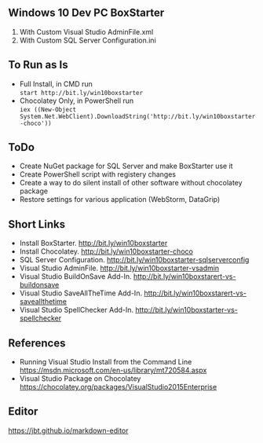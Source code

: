 ## Windows 10 Dev PC BoxStarter

1. With Custom Visual Studio AdminFile.xml
2. With Custom SQL Server Configuration.ini

## To Run as Is
  * Full Install, in CMD run   
  ```start http://bit.ly/win10boxstarter```
  * Chocolatey Only, in PowerShell run   
  ```iex ((New-Object System.Net.WebClient).DownloadString('http://bit.ly/win10boxstarter-choco'))```

## ToDo 
   * Create NuGet package for SQL Server and make BoxStarter use it
   * Create PowerShell script with registery changes
   * Create a way to do silent install of other software without chocolatey package
   * Restore settings for various application (WebStorm, DataGrip)
  
## Short Links
* Install BoxStarter. http://bit.ly/win10boxstarter
* Install Chocolatey. http://bit.ly/win10boxstarter-choco
* SQL Server Configuration. http://bit.ly/win10boxstarter-sqlserverconfig
* Visual Studio AdminFile. http://bit.ly/win10boxstarter-vsadmin
* Visual Studio BuildOnSave Add-In. http://bit.ly/win10boxstarert-vs-buildonsave
* Visual Studio SaveAllTheTime Add-In. http://bit.ly/win10boxstarert-vs-saveallthetime
* Visual Studio SpellChecker Add-In. http://bit.ly/win10boxstarter-vs-spellchecker

## References
* Running Visual Studio Install from the Command Line  
https://msdn.microsoft.com/en-us/library/mt720584.aspx
* Visual Studio Package on Chocolatey  
https://chocolatey.org/packages/VisualStudio2015Enterprise

## Editor
https://jbt.github.io/markdown-editor
